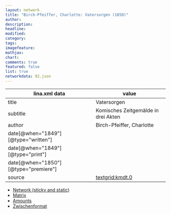 ```yaml
---
layout: network
title: "Birch-Pfeiffer, Charlotte: Vatersorgen (1850)"
author:
description:
headline:
modified:
category:
tags:
imagefeature: 
mathjax: 
chart: 
comments: true
featured: false
list: true
networkdata: 92.json
---
```

lina.xml data  | value
------------- | -------------
title|Vatersorgen
subtitle|Komisches Zeitgemälde in drei Akten
author|Birch-Pfeiffer, Charlotte
date[@when="1849"][@type="written"]|
date[@when="1849"][@type="print"]|
date[@when="1850"][@type="premiere"]|
source|[textgrid:kmdt.0](https://textgridlab.org/1.0/tgcrud-public/rest/textgrid:kmdt.0/data)



* [Network (sticky and static)](/linas/network92)
* [Matrix](/linas/matrix92)
* [Amounts](/linas/amount92)
* [Zwischenformat](/linas/lina92 )

